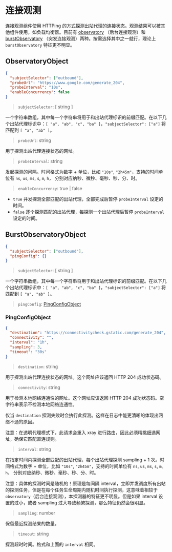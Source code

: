 # 连接观测

连接观测组件使用 HTTPing 的方式探测出站代理的连接状态。观测结果可以被其他组件使用，如负载均衡器。目前有 [observatory](#observatoryobject) （后台连接观测）和 [burstObservatory](#burstobservatoryobject) （突发连接观测）两种。按需选择其中之一就行，理论上 `burstObservatory` 特征更不明显。

## ObservatoryObject

```json
{
  "subjectSelector": ["outbound"],
  "probeUrl": "https://www.google.com/generate_204",
  "probeInterval": "10s",
  "enableConcurrency": false
}
```

> `subjectSelector`: \[ string \]

一个字符串数组，其中每一个字符串将用于和出站代理标识的前缀匹配。在以下几个出站代理标识中：`[ "a", "ab", "c", "ba" ]`，`"subjectSelector": ["a"]` 将匹配到 `[ "a", "ab" ]`。

> `probeUrl`: string

用于探测出站代理连接状态的网址。

> `probeInterval`: string

发起探测的间隔。时间格式为数字 + 单位，比如 `"10s"`, `"2h45m"`，支持的时间单位有 `ns`, `us`, `ms`, `s`, `m`, `h`， 分别对应纳秒、微秒、毫秒、秒、分、时。

> `enableConcurrency`: true | false

- `true` 并发探测全部匹配的出站代理，全部完成后暂停 `probeInterval` 设定的时间。
- `false` 逐个探测匹配的出站代理，每探测一个出站代理后暂停 `probeInterval` 设定的时间。

## BurstObservatoryObject

```json
{
  "subjectSelector": ["outbound"],
  "pingConfig": {}
}
```

> `subjectSelector`: \[ string \]

一个字符串数组，其中每一个字符串将用于和出站代理标识的前缀匹配。在以下几个出站代理标识中：`[ "a", "ab", "c", "ba" ]`，`"subjectSelector": ["a"]` 将匹配到 `[ "a", "ab" ]`。

> `pingConfig`: [PingConfigObject](#PingConfigObject)

### PingConfigObject

```json
{
  "destination": "https://connectivitycheck.gstatic.com/generate_204",
  "connectivity": "",
  "interval": "1h",
  "sampling": 3,
  "timeout": "30s"
}
```

> `destination`: string

用于探测出站代理连接状态的网址。这个网址应该返回 HTTP 204 成功状态码。

> `connectivity`: string

用于检测本地网络连通性的网址。这个网址应该返回 HTTP 204 成功状态码。空字符串表示不检测本地网络连通性。

仅当 `destination` 探测失败时会执行此探测。这样在日志中能更清晰的体现出网络不通的原因。

注意：在透明代理模式下，此请求会重入 xray 进行路由，因此必须精挑细选网址，确保它匹配直连规则。

> `interval`: string

在指定时间内探测全部匹配的出站代理，每个出站代理探测 sampling + 1 次。时间格式为数字 + 单位，比如 `"10s"`, `"2h45m"`，支持的时间单位有 `ns`, `us`, `ms`, `s`, `m`, `h`， 分别对应纳秒、微秒、毫秒、秒、分、时。

注意：具体的探测时间是随机的！原理是每间隔 interval，立即并发调度所有出站的探测任务，但是在每个任务生命周期内随机时间执行探测，这意味着相较于 `observatory`（后台连接观测），本探测器的特征更不明显。但是如果 interval 设置的过小，或者 sampling 过大导致频繁探测，那么特征仍然会很明显。

> `sampling`: number

保留最近探测结果的数量。

> `timeout`: string

探测超时时间。格式和上面的 `interval` 相同。
